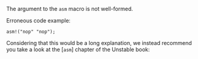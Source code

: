 The argument to the `asm` macro is not well-formed.

Erroneous code example:

```compile_fail,E0660
asm!("nop" "nop");
```

Considering that this would be a long explanation, we instead recommend you
take a look at the [`asm`] chapter of the Unstable book:

[asm]: https://doc.rust-lang.org/stable/unstable-book/library-features/asm.html
